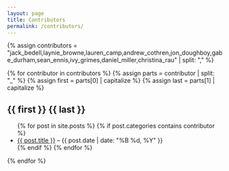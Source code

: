 ```yaml
---
layout: page
title: Contributors
permalink: /contributors/
---
```


{% assign contributors = "jack_bedell,laynie_browne,lauren_camp,andrew_cothren,jon_doughboy,gabe_durham,sean_ennis,ivy_grimes,daniel_miller,christina_rau" | split: "," %}

{% for contributor in contributors %}
  {% assign parts = contributor | split: "_" %}
  {% assign first = parts[0] | capitalize %}
  {% assign last = parts[1] | capitalize %}
## {{ first }} {{ last }}

<ul>
  {% for post in site.posts %}
    {% if post.categories contains contributor %}
      <li>
        <a href="{{ post.url }}">{{ post.title }}</a> – {{ post.date | date: "%B %d, %Y" }}
      </li>
    {% endif %}
  {% endfor %}
</ul>

{% endfor %}
